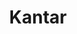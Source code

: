 ---
facebook: https://facebook.com/Kantar
instagram: https://instagram.com/kantarofficial
linkedin: https://linkedin.com/company/kantar
logohandle: kantar
sort: kantar
title: Kantar
twitter: https://x.com/Kantar
website: https://www.kantar.com/
youtube: https://youtube.com/channel/UCHR_hOmWYnOpuXfu6FD-VgQ
---